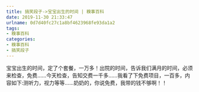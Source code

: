 ```yaml
---
title: 搞笑段子->宝宝出生的时间 | 糗事百科
date: 2019-11-30 21:33:47
urlname: 0d7d40fc27c1a8bf4623968fe93da1a2
tags: 
- 糗事百科
categories:
- 糗事百科
- 搞笑段子
---
```

宝宝出生的时间，定了个套餐，一万多！出院的时间，告诉我们满月的时间，必须来检查，免费……今天检查，告知交费一千多……我看了下免费项目，一百多，内容如下:测听力，视力等等……奶奶的，你说免费，我带的钱不够啊！！


